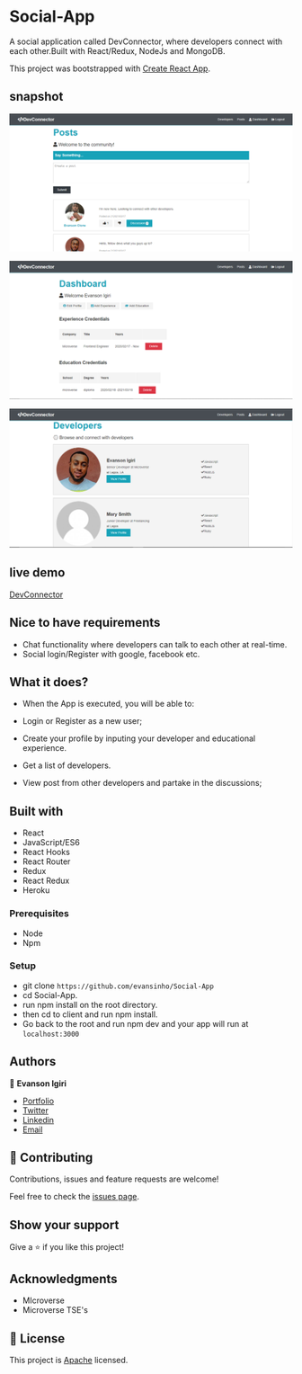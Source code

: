 # Social-App

A social application called DevConnector, where developers connect with each other.Built with React/Redux, NodeJs and MongoDB.

This project was bootstrapped with [Create React App](https://github.com/facebook/create-react-app).

## snapshot

![Post Page](snapshot1.png)

![Dashboard Page](snapshot2.png)

![Developer Page](snapshot3.png)

## live demo

[DevConnector](https://evanson-dev-connector.herokuapp.com/)

## Nice to have requirements

- Chat functionality where developers can talk to each other at real-time.
- Social login/Register with google, facebook etc.

## What it does?

- When the App is executed, you will be able to:

- Login or Register as a new user;
- Create your profile by inputing your developer and educational experience.
- Get a list of developers.
- View post from other developers and partake in the discussions;

## Built with

- React
- JavaScript/ES6
- React Hooks
- React Router
- Redux
- React Redux
- Heroku

### Prerequisites

- Node
- Npm

### Setup

- git clone `https://github.com/evansinho/Social-App`
- cd Social-App.
- run npm install on the root directory.
- then cd to client and run npm install.
- Go back to the root and run npm dev and your app will run at `localhost:3000`

## Authors

👤 **Evanson Igiri**

- [Portfolio](https://evansinho.github.io/Evanson-igiri/)
- [Twitter](https://twitter.com/iamevanson)
- [Linkedin](LinkedIn.com/in/evanson-igiri)
- [Email](mailto:igiri.evanson@gmail.com)

## 🤝 Contributing

Contributions, issues and feature requests are welcome!

Feel free to check the [issues page](https://github.com/evansinho/Social-App/issues).

## Show your support

Give a ⭐️ if you like this project!

## Acknowledgments

- MIcroverse
- Microverse TSE's

## 📝 License

This project is [Apache](lic.url) licensed.
